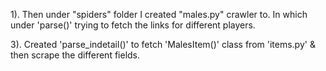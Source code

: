 1). Then under "spiders" folder I created "males.py" crawler to. In which under 'parse()' trying to fetch the links for different players.

3). Created 'parse_indetail()' to fetch 'MalesItem()' class from 'items.py' & then scrape the different fields.
